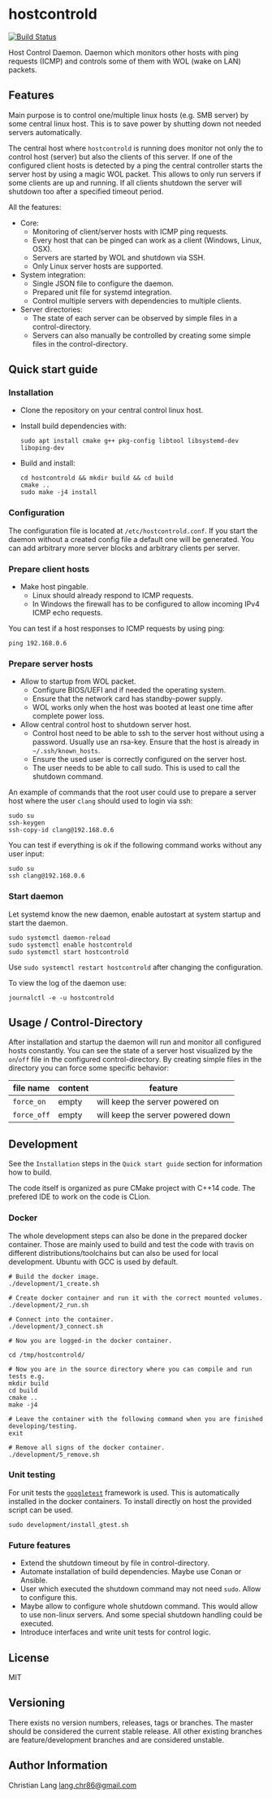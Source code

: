 hostcontrold
============

[![Build Status](https://travis-ci.com/langchr86/hostcontrold.svg?branch=master)](https://travis-ci.com/langchr86/hostcontrold)

Host Control Daemon.
Daemon which monitors other hosts with ping requests (ICMP)
and controls some of them with WOL (wake on LAN) packets.



Features
--------

Main purpose is to control one/multiple linux hosts (e.g. SMB server) by some central linux host.
This is to save power by shutting down not needed servers automatically.

The central host where `hostcontrold` is running does monitor not only the to control host (server)
but also the clients of this server.
If one of the configured client hosts is detected by a ping
the central controller starts the server host by using a magic WOL packet.
This allows to only run servers if some clients are up and running.
If all clients shutdown the server will shutdown too after a specified timeout period.

All the features:

* Core:
  * Monitoring of client/server hosts with ICMP ping requests.
  * Every host that can be pinged can work as a client (Windows, Linux, OSX).
  * Servers are started by WOL and shutdown via SSH.
  * Only Linux server hosts are supported.
* System integration:
  * Single JSON file to configure the daemon.
  * Prepared unit file for systemd integration.
  * Control multiple servers with dependencies to multiple clients.
* Server directories:
  * The state of each server can be observed by simple files in a control-directory.
  * Servers can also manually be controlled by creating some simple files in the control-directory.



Quick start guide
-----------------

### Installation

* Clone the repository on your central control linux host.
* Install build dependencies with:

  ~~~
  sudo apt install cmake g++ pkg-config libtool libsystemd-dev liboping-dev
  ~~~

* Build and install:

  ~~~
  cd hostcontrold && mkdir build && cd build
  cmake ..
  sudo make -j4 install
  ~~~


### Configuration

The configuration file is located at `/etc/hostcontrold.conf`.
If you start the daemon without a created config file a default one will be generated.
You can add arbitrary more server blocks and arbitrary clients per server.


### Prepare client hosts

* Make host pingable.
  * Linux should already respond to ICMP requests.
  * In Windows the firewall has to be configured to allow incoming IPv4 ICMP echo requests.

You can test if a host responses to ICMP requests by using ping:

~~~
ping 192.168.0.6
~~~


### Prepare server hosts

* Allow to startup from WOL packet.
  * Configure BIOS/UEFI and if needed the operating system.
  * Ensure that the network card has standby-power supply.
  * WOL works only when the host was booted at least one time after complete power loss.
* Allow central control host to shutdown server host.
  * Control host need to be able to ssh to the server host without using a password.
    Usually use an rsa-key. Ensure that the host is already in `~/.ssh/known_hosts`.
  * Ensure the used user is correctly configured on the server host.
  * The user needs to be able to call sudo. This is used to call the shutdown command.

An example of commands that the root user could use to prepare a server host
where the user `clang` should used to login via ssh:

~~~
sudo su
ssh-keygen
ssh-copy-id clang@192.168.0.6
~~~

You can test if everything is ok if the following command works without any user input:

~~~
sudo su
ssh clang@192.168.0.6
~~~



### Start daemon

Let systemd know the new daemon, enable autostart at system startup and start the daemon.

~~~
sudo systemctl daemon-reload
sudo systemctl enable hostcontrold
sudo systemctl start hostcontrold
~~~

Use `sudo systemctl restart hostcontrold` after changing the configuration.

To view the log of the daemon use:

~~~
journalctl -e -u hostcontrold
~~~



Usage / Control-Directory
-------------------------

After installation and startup the daemon will run and monitor all configured hosts constantly.
You can see the state of a server host visualized by the `on`/`off` file in the configured control-directory.
By creating simple files in the directory you can force some specific behavior:

| file name      | content      | feature |
| ---------      | -------      | ------- |
| `force_on`     | empty        | will keep the server powered on |
| `force_off`    | empty        | will keep the server powered down |



Development
-----------

See the `Installation` steps in the `Quick start guide` section for information how to build.

The code itself is organized as pure CMake project with C++14 code.
The prefered IDE to work on the code is CLion.


### Docker

The whole development steps can also be done in the prepared docker container.
Those are mainly used to build and test the code with travis on different distributions/toolchains
but can also be used for local development.
Ubuntu with GCC is used by default.

~~~ {.bash}
# Build the docker image.
./development/1_create.sh

# Create docker container and run it with the correct mounted volumes.
./development/2_run.sh

# Connect into the container.
./development/3_connect.sh

# Now you are logged-in the docker container.

cd /tmp/hostcontrold/

# Now you are in the source directory where you can compile and run tests e.g.
mkdir build
cd build
cmake ..
make -j4

# Leave the container with the following command when you are finished developing/testing.
exit

# Remove all signs of the docker container.
./development/5_remove.sh
~~~


### Unit testing

For unit tests the [`googletest`](https://github.com/google/googletest) framework is used.
This is automatically installed in the docker containers.
To install directly on host the provided script can be used.

~~~
sudo development/install_gtest.sh
~~~



### Future features

* Extend the shutdown timeout by file in control-directory.
* Automate installation of build dependencies. Maybe use Conan or Ansible.
* User which executed the shutdown command may not need `sudo`. Allow to configure this.
* Maybe allow to configure whole shutdown command. This would allow to use non-linux servers.
  And some special shutdown handling could be executed.
* Introduce interfaces and write unit tests for control logic.



License
-------

MIT



Versioning
----------

There exists no version numbers, releases, tags or branches.
The master should be considered the current stable release.
All other existing branches are feature/development branches and are considered unstable.



Author Information
------------------

Christian Lang
[lang.chr86@gmail.com](mailto:lang.chr86@gmail.com)

